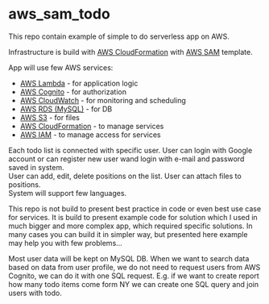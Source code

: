 # aws_sam_todo
This repo contain example of simple to do serverless app on AWS.

Infrastructure is build with [AWS CloudFormation](https://docs.aws.amazon.com/AWSCloudFormation/latest/UserGuide/gettingstarted.templatebasics.html) with [AWS SAM](https://docs.aws.amazon.com/serverless-application-model/latest/developerguide/serverless-sam-template-basics.html) template.

App will use few AWS services:
* [AWS Lambda](https://docs.aws.amazon.com/lambda/latest/dg/welcome.html) - for application logic
* [AWS Cognito](https://docs.aws.amazon.com/cognito/latest/developerguide/what-is-amazon-cognito.html) - for authorization
* [AWS CloudWatch](https://docs.aws.amazon.com/AmazonCloudWatch/latest/monitoring/WhatIsCloudWatch.html) - for monitoring and scheduling 
* [AWS RDS (MySQL)](https://docs.aws.amazon.com/AmazonRDS/latest/UserGuide/CHAP_GettingStarted.CreatingConnecting.MySQL.html) - for DB
* [AWS S3](https://docs.aws.amazon.com/AmazonS3/latest/dev/Welcome.html) - for files
* [AWS CloudFormation]((https://docs.aws.amazon.com/AWSCloudFormation/latest/UserGuide/Welcome.html)) - to manage services
* [AWS IAM](https://docs.aws.amazon.com/IAM/latest/UserGuide/introduction.html) - to manage access for services

Each todo list is connected with specific user. User can login with Google account or can register new user wand login with e-mail and password saved in system.\
User can add, edit, delete positions on the list. User can attach files to positions.\
System will support few languages.

This repo is not build to present best practice in code or even best use case for services. It is build to present example code for solution which I used in much bigger and more complex app, which required specific solutions. In many cases you can build it in simpler way, but presented here example may help you with few problems...

Most user data will be kept on MySQL DB. When we want to search data based on data from user profile, we do not need to request users from AWS Cognito, we can do it with one SQL request. E.g. if we want to create report how many todo items come form NY we can create one SQL query and join users with todo.
